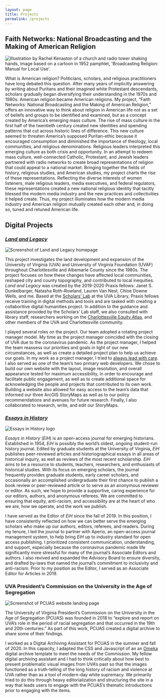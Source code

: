 ```yaml
---
layout: page
title: Projects
permalink: /projects
---
```


<h2>Faith Networks: National Broadcasting and the Making of American Religion</h2>
<img class="thumbnail" src="Images/Diss-logo.PNG" alt="Illustration by Rachel Kenaston of a church and radio tower shaking hands, image based on a cartoon
in 1952 pamphlet, 'Broadcasting Religion: Manual for Local Use'.">
<p>What is American religion? Politicians, scholars, and religious practitioners have long debated this question. After many years of implicitly answering by writing
  about Puritans and their imagined white Protestant descendants, scholars gradually began diversifying their understanding in the 1970s and 1980s: American religion
  became American religions. My project, “Faith Networks: National Broadcasting and the Making of American Religion,” offers an innovative way to think about religion
  in American life not as a set of beliefs and groups to be identified and examined, but as a concept created by America’s emerging mass culture. The rise of mass
  culture in the first half of the twentieth century created new identities and spending patterns that cut across historic lines of difference. This new culture seemed
   to threaten America’s supposed Puritan-ethic because it encouraged consumption and diminished the importance of theology, local communities, and religious denominations.
   Religious leaders interpreted this emerging culture as both crisis and opportunity. In an attempt to redeem mass culture, well-connected Catholic, Protestant, and Jewish
   leaders partnered with radio networks to create broad representations of religion that could appeal to a national market. Bringing together the fields of history,
   religious studies, and American studies, my project charts the rise of these representations. Reflecting the diverse interests of women listeners, male religious
   leaders, media executives, and federal regulators, these representations created a new national religious identity that tacitly blessed the modern media industry
   and the new practices and collectivities it helped create. Thus, my project illuminates how the modern media industry and American religion mutually created each
   other and, in doing so, tuned and retuned American life.</p>
<h2>Digital Projects</h2>
<h3><a href="https://landandlegacy.scholarslab.org/"><i>Land and Legacy</i></a></h3>
<img class="thumbnail" src="Images/land-and-legacy.jpg" alt="Screenshot of Land and Legacy homepage">
<p> This project investigates the land development and expansion of the University of Virginia
  (UVA) and University of Virginia Foundation (UVAF) throughout Charlottesville and  Albemarle County since the 1980s.
  The project focuses on how these changes have affected local  communities, reshaped city and county topography, and contributed to local inequities.
   <i>Land and Legacy</i> was created by the 2019-2020 Praxis fellows: Janet S. Dunkelbarger, Natasha Roth-Rowland, Lauren Van Nest, Chloe Downe Wells, and me.
    Based at the <a href="https://scholarslab.lib.virginia.edu/">Scholars’ Lab</a> at the UVA Library, Praxis fellows receive training in digital methods and tools and are tasked with creating a collaboritive digital humanities project.
  In addition to the guidance and assistance provided by the Scholars’ Lab  staff, we also consulted with library staff, researchers working on the
  <a href="https://equityatlas.lib.virginia.edu/">Charlottesville Equity Atlas</a>, and other members of the UVA and Charlottesville community. </p>
  <p>I played several roles on the project. Our team adopted a rotating project manager model. My time as the project manager coincided with the closing of UVA due to
    the coronavirus pandemic. As the project manager, I helped the team reassess our priorities and goals in light of our new circumstances, as well as create a detailed
    project plan to help us achieve our goals. In my work as a project manager, I tried to <a href="https://scholarslab.lib.virginia.edu/blog/praxis-in-a-pandemic/">always lead with care</a>.
    I also served as one of the team’s two primary web developers. We chose to build our own website with the layout, image resolution, and overall appearance tested for maximum accessibility, in order to encourage
    and facilitate public engagement, as well as to create additional space for acknowledging the people and projects that contributed to its own work. Building a website
    also allowed for easy access to the team’s data that informed our three ArcGIS StoryMaps as well as to our policy recommendations and avenues for future research. Finally, I also collaborated
    to research, write, and edit our StoryMaps.</p>

<h3><a href="http://essaysinhistory.com"><i>Essays in History</i></a></h3>
<img class="thumbnail" src="Images/eih.jpg" alt="Essays in History logo">

<p><i>Essays in History</i> (<i>EiH</i>) is an open-access journal for emerging historians. Established in 1954, <i>EiH</i> is possibly the world’s oldest, ongoing student-run history journal. Edited by graduate
  students at the University of Virginia, <i>EiH</i> publishes peer-reviewed articles and historiographical essays in all areas of historical inquiry, as well as reviews of the most recent scholarship.
  <i>EiH</i> aims to be a resource to students, teachers, researchers, and enthusiasts of historical studies. With its focus on emerging scholars, the journal frequently provides graduate students,
  early career scholars, and occasionally an accomplished undergraduate their first chance to publish a book review or peer-reviewed article or to serve as an anonymous reviewer or editor.
  As such, we hope to provide a supportive, caring experience for our editors, authors, and anonymous referees. We are committed to ensuring that equity, anti-racism, and accessibility
  are at the heart of who we are, how we operate, and the work we publish.</p>
  <p>
    I have served as the Editor of <i>EiH</i> since the fall of 2019. In this position, I have consistently reflected on how we can better serve the emerging scholars who make up our authors,
    editors, referees, and readers. During my tenure, I led the journal to partner with Aperio, an open-access journal management system, to help bring <i>EiH</i> up to industry standard for open access publishing.
    I prioritized consistent communication, understanding, and support, especially because the coronavirus pandemic made life significantly more stressful for many of the journal’s Associate Editors and authors.
    I also revived and expanded the Advisory Board to ensure diversity, and drafted by-laws that named the journal’s commitment to inclusivity and anti-racism.
    Prior to my position as the Editor, I served as an Associate Editor for Articles in 2019.
  </p>

<h3><a>UVA President’s Commission on the University in the Age of Segregation</a></h3>
<img class="thumbnail" src="Images/pcuas.jpg" alt="Screenshot of PCUAS website landing page">

<p>
  The University of Virginia President’s Commission on the University in the Age of Segregation (PCUAS) was
  founded in 2018 to “explore and report on UVA’s role in the period of racial segregation and that occurred in the 19th
  and 20th centuries.” As part of this work, PCUAS created a digital archive to share some of their findings.
</p>
<p>
  I worked as a Digital Archiving Assistant for PCUAS in the summer and fall of 2020. In this capacity, I adapted the CSS and Javascript of an
  an <a href="https://omeka.org/">Omeka</a> digital archive template to meet the needs of the Commission.
  My fellow digital archiving assistant and I had to think critically about how best to present problematic visual images from UVA’s past so that the images functioned
  as a truth-telling of the long history of racism and violence at UVA rather than as a tool of modern-day white supremacy. We primarily tried to do this through heavy editorialization
  and structuring the site in a way that leads users to engage with the PCUAS’s thematic introductions prior to engaging with the items.
</p>
